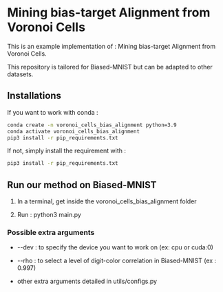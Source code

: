 # Mining bias-target Alignment from Voronoi Cells

This is an example implementation of : Mining bias-target Alignment from Voronoi Cells.

This repository is tailored for Biased-MNIST but can be adapted to other datasets.

## Installations

If you want to work with conda :

```bash
conda create -n voronoi_cells_bias_alignment python=3.9
conda activate voronoi_cells_bias_alignment
pip3 install -r pip_requirements.txt
```

If not, simply install the requirement with :

```bash
pip3 install -r pip_requirements.txt
```

## Run our method on Biased-MNIST

1. In a terminal, get inside the voronoi_cells_bias_alignment folder

2. Run : python3 main.py

### Possible extra arguments #####

- --dev : to specify the device you want to work on (ex: cpu or cuda:0)

- --rho : to select a level of digit-color correlation in Biased-MNIST (ex : 0.997)

- other extra arguments detailed in utils/configs.py
